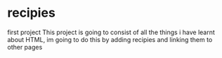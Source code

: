 # recipies

first project
This project is going to consist of all the things i have learnt about HTML, im going to do this by adding recipies and linking them to other pages
